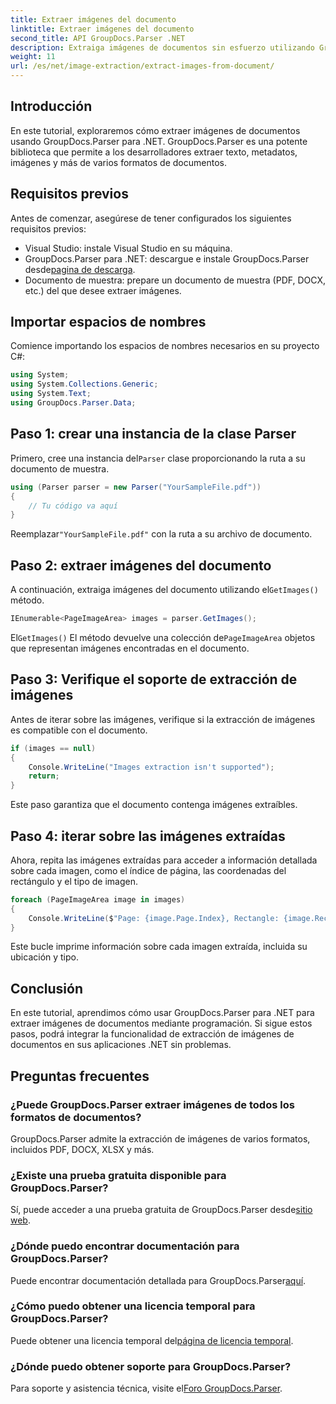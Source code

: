```yaml
---
title: Extraer imágenes del documento
linktitle: Extraer imágenes del documento
second_title: API GroupDocs.Parser .NET
description: Extraiga imágenes de documentos sin esfuerzo utilizando GroupDocs.Parser para .NET. Sus capacidades de procesamiento de documentos y agilizan las tareas de extracción de imágenes de manera eficiente.
weight: 11
url: /es/net/image-extraction/extract-images-from-document/
---
```

## Introducción
En este tutorial, exploraremos cómo extraer imágenes de documentos usando GroupDocs.Parser para .NET. GroupDocs.Parser es una potente biblioteca que permite a los desarrolladores extraer texto, metadatos, imágenes y más de varios formatos de documentos.
## Requisitos previos
Antes de comenzar, asegúrese de tener configurados los siguientes requisitos previos:
- Visual Studio: instale Visual Studio en su máquina.
-  GroupDocs.Parser para .NET: descargue e instale GroupDocs.Parser desde[pagina de descarga](https://releases.groupdocs.com/parser/net/).
- Documento de muestra: prepare un documento de muestra (PDF, DOCX, etc.) del que desee extraer imágenes.

## Importar espacios de nombres
Comience importando los espacios de nombres necesarios en su proyecto C#:
```csharp
using System;
using System.Collections.Generic;
using System.Text;
using GroupDocs.Parser.Data;
```
## Paso 1: crear una instancia de la clase Parser
 Primero, cree una instancia del`Parser` clase proporcionando la ruta a su documento de muestra.
```csharp
using (Parser parser = new Parser("YourSampleFile.pdf"))
{
    // Tu código va aquí
}
```
 Reemplazar`"YourSampleFile.pdf"` con la ruta a su archivo de documento.
## Paso 2: extraer imágenes del documento
 A continuación, extraiga imágenes del documento utilizando el`GetImages()` método.
```csharp
IEnumerable<PageImageArea> images = parser.GetImages();
```
 El`GetImages()` El método devuelve una colección de`PageImageArea` objetos que representan imágenes encontradas en el documento.
## Paso 3: Verifique el soporte de extracción de imágenes
Antes de iterar sobre las imágenes, verifique si la extracción de imágenes es compatible con el documento.
```csharp
if (images == null)
{
    Console.WriteLine("Images extraction isn't supported");
    return;
}
```
Este paso garantiza que el documento contenga imágenes extraíbles.
## Paso 4: iterar sobre las imágenes extraídas
Ahora, repita las imágenes extraídas para acceder a información detallada sobre cada imagen, como el índice de página, las coordenadas del rectángulo y el tipo de imagen.
```csharp
foreach (PageImageArea image in images)
{
    Console.WriteLine($"Page: {image.Page.Index}, Rectangle: {image.Rectangle}, Type: {image.FileType}");
}
```
Este bucle imprime información sobre cada imagen extraída, incluida su ubicación y tipo.

## Conclusión
En este tutorial, aprendimos cómo usar GroupDocs.Parser para .NET para extraer imágenes de documentos mediante programación. Si sigue estos pasos, podrá integrar la funcionalidad de extracción de imágenes de documentos en sus aplicaciones .NET sin problemas.

## Preguntas frecuentes
### ¿Puede GroupDocs.Parser extraer imágenes de todos los formatos de documentos?
GroupDocs.Parser admite la extracción de imágenes de varios formatos, incluidos PDF, DOCX, XLSX y más.
### ¿Existe una prueba gratuita disponible para GroupDocs.Parser?
 Sí, puede acceder a una prueba gratuita de GroupDocs.Parser desde[sitio web](https://releases.groupdocs.com/).
### ¿Dónde puedo encontrar documentación para GroupDocs.Parser?
 Puede encontrar documentación detallada para GroupDocs.Parser[aquí](https://tutorials.groupdocs.com/parser/net/).
### ¿Cómo puedo obtener una licencia temporal para GroupDocs.Parser?
 Puede obtener una licencia temporal del[página de licencia temporal](https://purchase.groupdocs.com/temporary-license/).
### ¿Dónde puedo obtener soporte para GroupDocs.Parser?
 Para soporte y asistencia técnica, visite el[Foro GroupDocs.Parser](https://forum.groupdocs.com/c/parser/17).